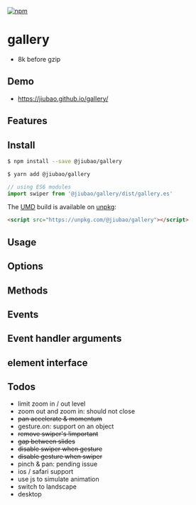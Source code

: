 [![npm][npm]][npm-url]

# gallery
* 8k before gzip

## Demo
* https://jiubao.github.io/gallery/

## Features

## Install
```sh
$ npm install --save @jiubao/gallery
```
```sh
$ yarn add @jiubao/gallery
```
```javascript
// using ES6 modules
import swiper from '@jiubao/gallery/dist/gallery.es'
```

The [UMD](https://github.com/umdjs/umd) build is available on [unpkg](https://unpkg.com):
```html
<script src="https://unpkg.com/@jiubao/gallery"></script>
```

## Usage

## Options

## Methods

## Events

## Event handler arguments

## element interface

## Todos
* limit zoom in / out level
* zoom out and zoom in: should not close
* ~~pan accelerate & momentum~~
* gesture.on: support on an object
* ~~remove swiper's !important~~
* ~~gap between slides~~
* ~~disable swiper when gesture~~
* ~~disable gesture when swiper~~
* pinch & pan: pending issue
* ios / safari support
* use js to simulate animation
* switch to landscape
* desktop


[npm]: https://img.shields.io/npm/v/@jiubao/gallery.svg
[npm-url]: https://npmjs.com/package/@jiubao/gallery
